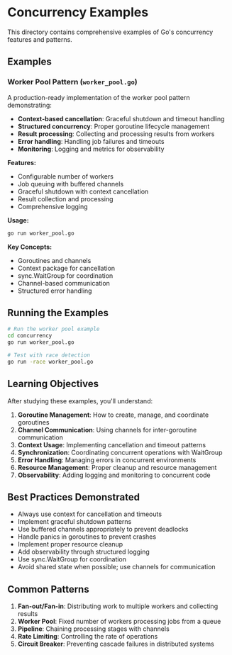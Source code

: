 # Concurrency Examples

This directory contains comprehensive examples of Go's concurrency features and patterns.

## Examples

### Worker Pool Pattern (`worker_pool.go`)

A production-ready implementation of the worker pool pattern demonstrating:

- **Context-based cancellation**: Graceful shutdown and timeout handling
- **Structured concurrency**: Proper goroutine lifecycle management
- **Result processing**: Collecting and processing results from workers
- **Error handling**: Handling job failures and timeouts
- **Monitoring**: Logging and metrics for observability

**Features:**
- Configurable number of workers
- Job queuing with buffered channels
- Graceful shutdown with context cancellation
- Result collection and processing
- Comprehensive logging

**Usage:**
```bash
go run worker_pool.go
```

**Key Concepts:**
- Goroutines and channels
- Context package for cancellation
- sync.WaitGroup for coordination
- Channel-based communication
- Structured error handling

## Running the Examples

```bash
# Run the worker pool example
cd concurrency
go run worker_pool.go

# Test with race detection
go run -race worker_pool.go
```

## Learning Objectives

After studying these examples, you'll understand:

1. **Goroutine Management**: How to create, manage, and coordinate goroutines
2. **Channel Communication**: Using channels for inter-goroutine communication
3. **Context Usage**: Implementing cancellation and timeout patterns
4. **Synchronization**: Coordinating concurrent operations with WaitGroup
5. **Error Handling**: Managing errors in concurrent environments
6. **Resource Management**: Proper cleanup and resource management
7. **Observability**: Adding logging and monitoring to concurrent code

## Best Practices Demonstrated

- Always use context for cancellation and timeouts
- Implement graceful shutdown patterns
- Use buffered channels appropriately to prevent deadlocks
- Handle panics in goroutines to prevent crashes
- Implement proper resource cleanup
- Add observability through structured logging
- Use sync.WaitGroup for coordination
- Avoid shared state when possible; use channels for communication

## Common Patterns

1. **Fan-out/Fan-in**: Distributing work to multiple workers and collecting results
2. **Worker Pool**: Fixed number of workers processing jobs from a queue
3. **Pipeline**: Chaining processing stages with channels
4. **Rate Limiting**: Controlling the rate of operations
5. **Circuit Breaker**: Preventing cascade failures in distributed systems